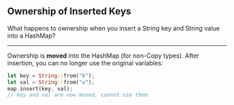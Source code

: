 ## Ownership of Inserted Keys

What happens to ownership when you insert a String key and String value into a HashMap?

---

Ownership is **moved** into the HashMap (for non-Copy types). After insertion, you can no longer use the original variables:
```rust
let key = String::from("k");
let val = String::from("v");
map.insert(key, val);
// key and val are now moved, cannot use them
```

